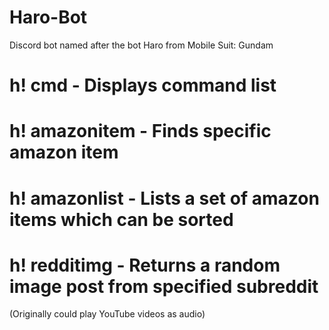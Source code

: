 # Haro-Bot
Discord bot named after the bot Haro from Mobile Suit: Gundam

# h! cmd - Displays command list
# h! amazonitem - Finds specific amazon item
# h! amazonlist - Lists a set of amazon items which can be sorted
# h! redditimg - Returns a random image post from specified subreddit

(Originally could play YouTube videos as audio) 
